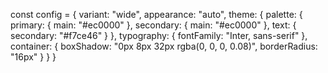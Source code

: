 const config = {
  variant: "wide",
  appearance: "auto",
  theme: {
    palette: {
      primary: {
        main: "#ec0000"
      },
      secondary: {
        main: "#ec0000"
      },
      text: {
        secondary: "#f7ce46"
      }
    },
    typography: {
      fontFamily: "Inter, sans-serif"
    },
    container: {
      boxShadow: "0px 8px 32px rgba(0, 0, 0, 0.08)",
      borderRadius: "16px"
    }
  }
}
